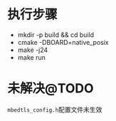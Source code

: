 # 执行步骤

* mkdir -p build && cd build
* cmake -DBOARD=native_posix
* make -j24
* make run

# 未解决@TODO
`mbedtls_config.h`配置文件未生效